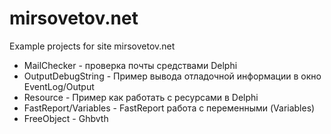 mirsovetov.net
==============

Example projects for site mirsovetov.net

* MailChecker - проверка почты средствами Delphi
* OutputDebugString - Пример вывода отладочной информации в окно EventLog/Output
* Resource - Пример как работать с ресурсами в Delphi
* FastReport/Variables - FastReport работа с переменными (Variables)
* FreeObject - Ghbvth
